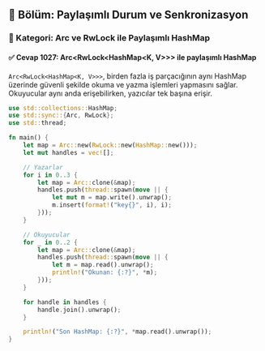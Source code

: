 ## 📘 Bölüm: Paylaşımlı Durum ve Senkronizasyon
### 🔹 Kategori: Arc ve RwLock ile Paylaşımlı HashMap
#### ✅ Cevap 1027: Arc<RwLock<HashMap<K, V>>> ile paylaşımlı HashMap

`Arc<RwLock<HashMap<K, V>>>`, birden fazla iş parçacığının aynı HashMap üzerinde güvenli şekilde okuma ve yazma işlemleri yapmasını sağlar. Okuyucular aynı anda erişebilirken, yazıcılar tek başına erişir.

```rust
use std::collections::HashMap;
use std::sync::{Arc, RwLock};
use std::thread;

fn main() {
    let map = Arc::new(RwLock::new(HashMap::new()));
    let mut handles = vec![];

    // Yazarlar
    for i in 0..3 {
        let map = Arc::clone(&map);
        handles.push(thread::spawn(move || {
            let mut m = map.write().unwrap();
            m.insert(format!("key{}", i), i);
        }));
    }

    // Okuyucular
    for _ in 0..2 {
        let map = Arc::clone(&map);
        handles.push(thread::spawn(move || {
            let m = map.read().unwrap();
            println!("Okunan: {:?}", *m);
        }));
    }

    for handle in handles {
        handle.join().unwrap();
    }

    println!("Son HashMap: {:?}", *map.read().unwrap());
}
```
